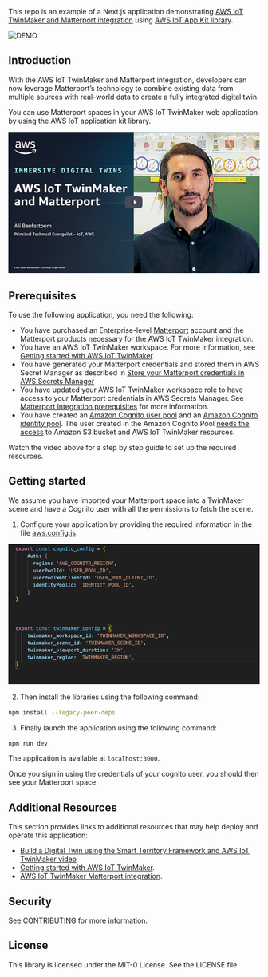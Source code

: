 This repo is an example of a Next.js application demonstrating [AWS IoT TwinMaker and Matterport integration](https://docs.aws.amazon.com/iot-twinmaker/latest/guide/tm-matterport-integration.html) using [AWS IoT App Kit library](https://awslabs.github.io/iot-app-kit). 

![DEMO](./docs/images/demo.png)

## Introduction 

With the AWS IoT TwinMaker and Matterport integration, developers can now leverage Matterport’s technology to combine existing data from multiple sources with real-world data to create a fully integrated digital twin. 

You can use Matterport spaces in your AWS IoT TwinMaker web application by using the AWS IoT application kit library. 

[![Immersive Digital Twins with AWS IoT TwinMaker and Matterport](./docs/images/thumbnail.jpg)](https://youtu.be/n8aFJRKHpuk "Immersive Digital Twins with AWS IoT TwinMaker and Matterport")

## Prerequisites

To use the following application, you need the following: 

- You have purchased an Enterprise-level [Matterport](https://my.matterport.com/) account and the Matterport products necessary for the AWS IoT TwinMaker integration.
- You have an AWS IoT TwinMaker workspace. For more information, see [Getting started with AWS IoT TwinMaker](https://docs.aws.amazon.com/iot-twinmaker/latest/guide/twinmaker-gs.html).
- You have generated your Matterport credentials and stored them in AWS Secret Manager as described in [Store your Matterport credentials in AWS Secrets Manager](https://docs.aws.amazon.com/iot-twinmaker/latest/guide/tm-matterport-integration.html#tm-matterport-integration-secrets)
- You have updated your AWS IoT TwinMaker workspace role to have access to your Matterport credentials in AWS Secrets Manager. See [Matterport integration prerequisites](https://docs.aws.amazon.com/iot-twinmaker/latest/guide/tm-matterport-integration.html#tm-matterport-integration-prereqs) for more information. 
- You have created an [Amazon Cognito user pool](https://docs.aws.amazon.com/cognito/latest/developerguide/tutorial-create-user-pool.html) and an [Amazon Cognito identity pool](https://docs.aws.amazon.com/cognito/latest/developerguide/tutorial-create-identity-pool.html). The user created in the Amazon Cognito Pool [needs the access](https://docs.aws.amazon.com/iot-twinmaker/latest/guide/dashboard-IAM-role.html) to Amazon S3 bucket and AWS IoT TwinMaker resources. 

Watch the video above for a step by step guide to set up the required resources. 

## Getting started

We assume you have imported your Matterport space into a TwinMaker scene and have a Cognito user with all the permissions to fetch the scene. 

1) Configure your application by providing the required information in the file [aws.config.js](./aws.config.ts). 

![AWS CONFIG FILE](./docs/images/awsconfig.png)


2) Then install the libraries using the following command: 

```bash
npm install --legacy-peer-deps
```

3) Finally launch the application using the following command: 

```bash
npm run dev 
```
The application is available at `localhost:3000`. 

Once you sign in using the credentials of your cognito user, you should then see your Matterport space. 

## Additional Resources

This section provides links to additional resources that may help deploy and operate this application:
- [Build a Digital Twin using the Smart Territory Framework and AWS IoT TwinMaker video](https://youtu.be/iSFtl46h6Vw)
- [Getting started with AWS IoT TwinMaker](https://docs.aws.amazon.com/iot-twinmaker/latest/guide/twinmaker-gs.html). 
- [AWS IoT TwinMaker Matterport integration](https://docs.aws.amazon.com/iot-twinmaker/latest/guide/tm-matterport-integration.html#tm-matterport-integration-prereqs).


## Security

See [CONTRIBUTING](CONTRIBUTING.md#security-issue-notifications) for more information.

## License

This library is licensed under the MIT-0 License. See the LICENSE file.